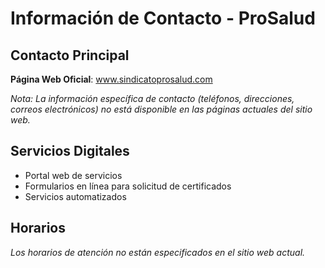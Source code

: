 
# Información de Contacto - ProSalud

## Contacto Principal

**Página Web Oficial**: www.sindicatoprosalud.com

*Nota: La información específica de contacto (teléfonos, direcciones, correos electrónicos) no está disponible en las páginas actuales del sitio web.*

## Servicios Digitales

- Portal web de servicios
- Formularios en línea para solicitud de certificados
- Servicios automatizados

## Horarios

*Los horarios de atención no están especificados en el sitio web actual.*
